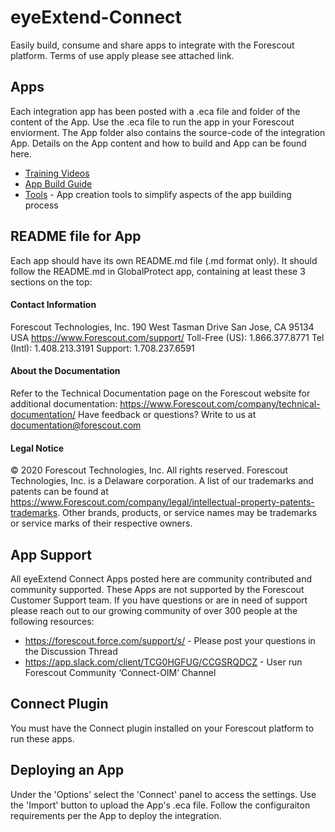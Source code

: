 # eyeExtend-Connect
Easily build, consume and share apps to integrate with the Forescout platform. Terms of use apply please see attached link.

## Apps
Each integration app has been posted with a .eca file and folder of the content of the App. Use the .eca file to run the app in your Forescout enviorment. The App folder also contains the source-code of the integration App. 
Details on the App content and how to build and App can be found here. 
* [Training Videos](https://www.youtube.com/playlist?list=PL2HYJud3zBqcjUoiJzVG33_ubuRqv3crQ)
* [App Build Guide](https://github.com/Forescout/eyeExtend-Connect/blob/master/eyeExtend%20Connect%20App%20Building%20Guide.pdf)
* [Tools](https://github.com/fs-connect) - App creation tools to simplify aspects of the app building process

## README file for App
Each app should have its own README.md file (.md format only). It should follow the README.md in GlobalProtect app, containing at least these 3 sections on the top:

#### Contact Information
Forescout Technologies, Inc. 190 West Tasman Drive San Jose, CA 95134 USA https://www.Forescout.com/support/ Toll-Free (US): 1.866.377.8771 Tel (Intl): 1.408.213.3191 Support: 1.708.237.6591

#### About the Documentation
Refer to the Technical Documentation page on the Forescout website for additional documentation: https://www.Forescout.com/company/technical-documentation/
Have feedback or questions? Write to us at documentation@forescout.com

#### Legal Notice
© 2020 Forescout Technologies, Inc. All rights reserved. Forescout Technologies, Inc. is a Delaware corporation. A list of our trademarks and patents can be found at https://www.Forescout.com/company/legal/intellectual-property-patents-trademarks. Other brands, products, or service names may be trademarks or service marks of their respective owners.

## App Support

All eyeExtend Connect Apps posted here are community contributed and community supported. These Apps are not supported by the Forescout Customer Support team. If you have questions or are in need of support please reach out to our growing community of over 300 people at the following resources:

* https://forescout.force.com/support/s/ - Please post your questions in the Discussion Thread
* https://app.slack.com/client/TCG0HGFUG/CCGSRQDCZ  - User run Forescout Community ‘Connect-OIM’ Channel


## Connect Plugin
You must have the Connect plugin installed on your Forescout platform to run these apps. 

## Deploying an App
Under the 'Options' select the 'Connect' panel to access the settings. Use the 'Import' button to upload the App's .eca file. Follow the configuraiton requirements per the App to deploy the integration.


